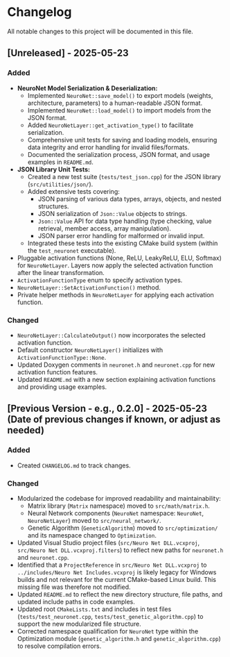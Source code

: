 # Changelog

All notable changes to this project will be documented in this file.

## [Unreleased] - 2025-05-23

### Added
- **NeuroNet Model Serialization & Deserialization:**
    - Implemented `NeuroNet::save_model()` to export models (weights, architecture, parameters) to a human-readable JSON format.
    - Implemented `NeuroNet::load_model()` to import models from the JSON format.
    - Added `NeuroNetLayer::get_activation_type()` to facilitate serialization.
    - Comprehensive unit tests for saving and loading models, ensuring data integrity and error handling for invalid files/formats.
    - Documented the serialization process, JSON format, and usage examples in `README.md`.
- **JSON Library Unit Tests:**
    - Created a new test suite (`tests/test_json.cpp`) for the JSON library (`src/utilities/json/`).
    - Added extensive tests covering:
        - JSON parsing of various data types, arrays, objects, and nested structures.
        - JSON serialization of `Json::Value` objects to strings.
        - `Json::Value` API for data type handling (type checking, value retrieval, member access, array manipulation).
        - JSON parser error handling for malformed or invalid input.
    - Integrated these tests into the existing CMake build system (within the `test_neuronet` executable).
- Pluggable activation functions (None, ReLU, LeakyReLU, ELU, Softmax) for `NeuroNetLayer`. Layers now apply the selected activation function after the linear transformation.
- `ActivationFunctionType` enum to specify activation types.
- `NeuroNetLayer::SetActivationFunction()` method.
- Private helper methods in `NeuroNetLayer` for applying each activation function.

### Changed
- `NeuroNetLayer::CalculateOutput()` now incorporates the selected activation function.
- Default constructor `NeuroNetLayer()` initializes with `ActivationFunctionType::None`.
- Updated Doxygen comments in `neuronet.h` and `neuronet.cpp` for new activation function features.
- Updated `README.md` with a new section explaining activation functions and providing usage examples.

## [Previous Version - e.g., 0.2.0] - 2025-05-23 (Date of previous changes if known, or adjust as needed)

### Added
- Created `CHANGELOG.md` to track changes.

### Changed
- Modularized the codebase for improved readability and maintainability:
    - Matrix library (`Matrix` namespace) moved to `src/math/matrix.h`.
    - Neural Network components (`NeuroNet` namespace: `NeuroNet`, `NeuroNetLayer`) moved to `src/neural_network/`.
    - Genetic Algorithm (`GeneticAlgorithm`) moved to `src/optimization/` and its namespace changed to `Optimization`.
- Updated Visual Studio project files (`src/Neuro Net DLL.vcxproj`, `src/Neuro Net DLL.vcxproj.filters`) to reflect new paths for `neuronet.h` and `neuronet.cpp`.
- Identified that a `ProjectReference` in `src/Neuro Net DLL.vcxproj` to `../includes/Neuro Net Includes.vcxproj` is likely legacy for Windows builds and not relevant for the current CMake-based Linux build. This missing file was therefore not modified.
- Updated `README.md` to reflect the new directory structure, file paths, and updated include paths in code examples.
- Updated root `CMakeLists.txt` and includes in test files (`tests/test_neuronet.cpp`, `tests/test_genetic_algorithm.cpp`) to support the new modularized file structure.
- Corrected namespace qualification for `NeuroNet` type within the Optimization module (`genetic_algorithm.h` and `genetic_algorithm.cpp`) to resolve compilation errors.


